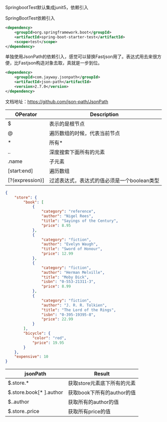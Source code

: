 SpringbootTest默认集成junit5，依赖引入

SpringBootTest依赖引入

```xml
<dependency>
    <groupId>org.springframework.boot</groupId>
    <artifactId>spring-boot-starter-test</artifactId>
    <scope>test</scope>
</dependency>
```

单独使用JsonPath的依赖引入，感觉可以替换Fastjson用了。表达式用去来很方便，比Fastjson构造对象去取，真就是一步到位。

```xml
<dependency>
    <groupId>com.jayway.jsonpath</groupId>
    <artifactId>json-path</artifactId>
    <version>2.7.0</version>
</dependency>
```

文档地址：https://github.com/json-path/JsonPath

|OPerator|Description|
|-|-|
|$|表示的是根节点|
|@|遍历数组的时候，代表当前节点|
| * |所有*|
|..|深度搜索下面所有的元素|
|.name |子元素|
|[start:end] |遍历数组|
|[?(expression)]|过滤表达式，表达式的值必须是一个boolean类型|

```json
{
    "store": {
        "book": [
            {
                "category": "reference",
                "author": "Nigel Rees",
                "title": "Sayings of the Century",
                "price": 8.95
            },
            {
                "category": "fiction",
                "author": "Evelyn Waugh",
                "title": "Sword of Honour",
                "price": 12.99
            },
            {
                "category": "fiction",
                "author": "Herman Melville",
                "title": "Moby Dick",
                "isbn": "0-553-21311-3",
                "price": 8.99
            },
            {
                "category": "fiction",
                "author": "J. R. R. Tolkien",
                "title": "The Lord of the Rings",
                "isbn": "0-395-19395-8",
                "price": 22.99
            }
        ],
        "bicycle": {
            "color": "red",
            "price": 19.95
        }
    },
    "expensive": 10
}
```

|jsonPath|Result|
|-|-|
| $.store.* |获取store元素底下所有的元素|
| $.store.book[* ].author  | 获取book下所有的author的值|
| $..author | 获取所有的author的值 |
| $.store..price | 获取所有price的值 | 

 

